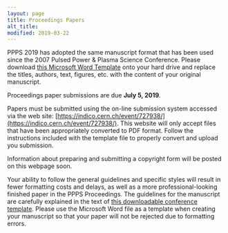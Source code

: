 ```yaml
---
layout: page
title: Proceedings Papers
alt_title: 
modified: 2019-03-22
---
```


PPPS 2019 has adopted the same manuscript format that has been used since the 2007 Pulsed Power & Plasma Science Conference. Please download [this Microsoft Word Template](/assets/PPC2019ManuscriptTemplate.doc) onto your hard drive and replace the titles, authors, text, figures, etc. with the content of your original manuscript.

Proceedings paper submissions are due **July 5, 2019**.

Papers must be submitted using the on-line submission system accessed via the web site: [https://indico.cern.ch/event/727938/](https://indico.cern.ch/event/727938/). This website will only accept files that have been appropriately converted to PDF format. Follow the instructions included with the template file to properly convert and upload you submission.

Information about preparing and submitting a copyright form will be posted on this webpage soon.

Your ability to follow the general guidelines and specific styles will result in fewer formatting costs and delays, as well as a more professional-looking finished paper in the PPPS Proceedings.
The guidelines for the manuscript are carefully explained in the text of [this downloadable conference template](/assets/PPC2019ManuscriptTemplate.doc). Please use the Microsoft Word file as a template when creating your manuscript so that your paper will not be rejected due to formatting errors. 